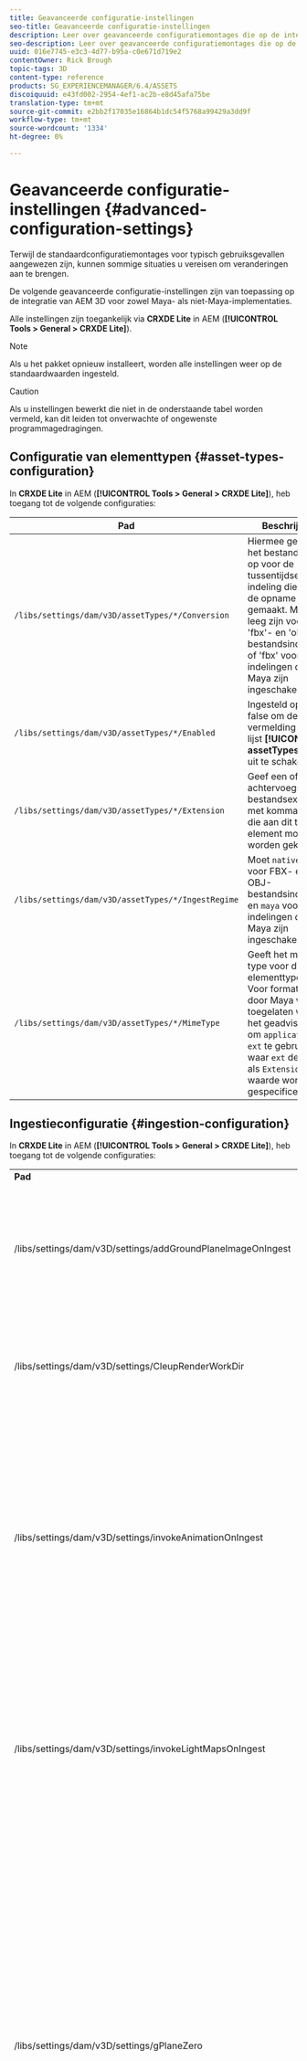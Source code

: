 ```yaml
---
title: Geavanceerde configuratie-instellingen
seo-title: Geavanceerde configuratie-instellingen
description: Leer over geavanceerde configuratiemontages die op de integratie van AEM 3D voor zowel Maya als niet-Maya plaatsingen van toepassing zijn.
seo-description: Leer over geavanceerde configuratiemontages die op de integratie van AEM 3D voor zowel Maya als niet-Maya plaatsingen van toepassing zijn.
uuid: 016e7745-e3c3-4d77-b95a-c0e671d719e2
contentOwner: Rick Brough
topic-tags: 3D
content-type: reference
products: SG_EXPERIENCEMANAGER/6.4/ASSETS
discoiquuid: e43fd002-2954-4ef1-ac2b-e8d45afa75be
translation-type: tm+mt
source-git-commit: e2bb2f17035e16864b1dc54f5768a99429a3dd9f
workflow-type: tm+mt
source-wordcount: '1334'
ht-degree: 0%

---
```



# Geavanceerde configuratie-instellingen {#advanced-configuration-settings}

Terwijl de standaardconfiguratiemontages voor typisch gebruiksgevallen aangewezen zijn, kunnen sommige situaties u vereisen om veranderingen aan te brengen.

De volgende geavanceerde configuratie-instellingen zijn van toepassing op de integratie van AEM 3D voor zowel Maya- als niet-Maya-implementaties.

Alle instellingen zijn toegankelijk via **CRXDE Lite** in AEM (**[!UICONTROL Tools > General > CRXDE Lite]**).

>[!NOTE]
>
>Als u het pakket opnieuw installeert, worden alle instellingen weer op de standaardwaarden ingesteld.

>[!CAUTION]
>
>Als u instellingen bewerkt die niet in de onderstaande tabel worden vermeld, kan dit leiden tot onverwachte of ongewenste programmagedragingen.

## Configuratie van elementtypen {#asset-types-configuration}

In **CRXDE Lite** in AEM (**[!UICONTROL Tools > General > CRXDE Lite]**), heb toegang tot de volgende configuraties:

| Pad | Beschrijving |
|---|---|
| `/libs/settings/dam/v3D/assetTypes/*/Conversion` | Hiermee geeft u het bestandstype op voor de tussentijdse 3D-indeling die tijdens de opname wordt gemaakt. Moet leeg zijn voor &#39;fbx&#39;- en &#39;obj&#39;-bestandsindelingen of &#39;fbx&#39; voor indelingen die door Maya zijn ingeschakeld. |
| `/libs/settings/dam/v3D/assetTypes/*/Enabled` | Ingesteld op true of false om deze vermelding in de lijst **[!UICONTROL assetTypes]** in of uit te schakelen. |
| `/libs/settings/dam/v3D/assetTypes/*/Extension` | Geef een of meer achtervoegsels of bestandsextensies met komma&#39;s op die aan dit type element moeten worden gekoppeld. |
| `/libs/settings/dam/v3D/assetTypes/*/IngestRegime` | Moet `native` zijn voor FBX- en OBJ-bestandsindelingen en `maya` voor indelingen die door Maya zijn ingeschakeld. |
| `/libs/settings/dam/v3D/assetTypes/*/MimeType` | Geeft het mime-type voor dit elementtype aan. Voor formaten die door Maya worden toegelaten wordt het geadviseerd om `application/x-ext` te gebruiken, waar `ext` de koord als `Extension` waarde wordt gespecificeerd. |

## Ingestieconfiguratie {#ingestion-configuration}

In **CRXDE Lite** in AEM (**[!UICONTROL Tools > General > CRXDE Lite]**), heb toegang tot de volgende configuraties:

<table> 
 <tbody> 
  <tr> 
   <td><strong>Pad</strong></td> 
   <td><strong>Beschrijving</strong></td> 
  </tr> 
  <tr> 
   <td>/libs/settings/dam/v3D/settings/addGroundPlaneImageOnIngest</td> 
   <td>Hiermee wordt het genereren van een omgevingsslagschaduw ingeschakeld bij weergave of rendering met een IBL-werkgebied. Is van toepassing op Voorvertoning en Rendering met RapidRefine</td> 
  </tr> 
  <tr> 
   <td><p>/libs/settings/dam/v3D/settings/CleupRenderWorkDir</p> </td> 
   <td>Stel in op <strong>false</strong> om tijdelijke bestanden na conversie en rendering in de map MayaWork te behouden. Dit kan handig zijn bij het opsporen van fouten in Maya-conversie en -rendering.</td> 
  </tr> 
  <tr> 
   <td>/libs/settings/dam/v3D/settings/invokeAnimationOnIngest</td> 
   <td><p>Wanneer toegelaten, is ImageMagick geïnstalleerd op de server en magickPath wordt gevormd. Met Snel verfijnen maakt u een eenvoudige animatie voor 3D-objecten die als miniatuur worden gebruikt in de Kaartweergave en andere weergaven.</p> <p>Het maken van animaties verbruikt aanzienlijke CPU-bronnen tijdens het innameproces.</p> </td> 
  </tr> 
  <tr> 
   <td>/libs/settings/dam/v3D/settings/invokeLightMapsOnIngest</td> 
   <td>Hiermee kunt u bij inname automatisch lichte kaarten maken. Stel in op <strong>false</strong> om het automatisch maken van een lichtkaart uit te schakelen. dit kan het CPU-verbruik aanzienlijk verlagen ten koste van een lagere kwaliteit voor voorvertonen en renderen met Rapid Refine. Heeft geen invloed op de rendering met Maya.</td> 
  </tr> 
  <tr> 
   <td>/libs/settings/dam/v3D/settings/gPlaneZero</td> 
   <td><p>Wanneer ingesteld op <strong>true</strong> (standaardwaarde), worden objecten indien nodig verticaal verplaatst om ervoor te zorgen dat alle delen van het object zich boven het grondvlak bevinden (y=0).</p> <p>Wanneer deze waarde wordt ingesteld op <strong>false</strong> (standaardwaarde), worden objecten niet verplaatst en kunnen ze gedeeltelijk worden verborgen door het grondvlak van een werkgebied. (Alleen van toepassing op voorvertoning en rendering met Rapid Refine.) Het heeft echter geen invloed op de rendering met Maya. Wanneer ingesteld op <strong>true</strong>, kan de verticale positie van objecten in Maya anders zijn dan in de voorvertoning of bij rendering met Rapid Refine.</p> </td> 
  </tr> 
  <tr> 
   <td>/libs/settings/dam/v3D/Paths/magickPath</td> 
   <td>Het pad en de naam naar het ImageMagick-hulpprogramma voor conversie. Een absoluut pad is vereist als het maken van miniaturen met animatie is ingeschakeld.</td> 
  </tr> 
  <tr> 
   <td>/libs/settings/dam/v3D/settings/MaxCpuPercentage</td> 
   <td><p>Hiermee geeft u op hoeveel CPU's maximaal worden gebruikt voor innameverwerking van 3D-elementen.</p> <p>Hogere waarden versnellen de inname, maar kunnen ertoe leiden dat AEM over het geheel genomen minder reageren. Deze instelling is bij benadering. Dat wil zeggen dat de nauwkeurigheid toeneemt met het aantal beschikbare CPU-cores.</p> </td> 
  </tr> 
 </tbody> 
</table>

## Cloud Services configuratie-instellingen {#cloud-services-configuration-settings}

Waarden voor de volgende instellingen worden opgegeven door uw Adobe-accountmanager, -expert of -supportmedewerker.

| **Pad** | **Beschrijving** |
|---|---|
| `/libs/settings/dam/v3D/services/aws/accountId` | De account-id van de Adobe AWS-account. |
| `/libs/settings/dam/v3D/services/aws/bucketName` | de naam van het S3-overdrachtssegment; normaal `aem3d`. |
| `/libs/settings/dam/v3D/services/aws/customerId` | De unieke id die door Adobe aan uw organisatie wordt toegewezen. Wordt gebruikt als gebruikers-id voor AWS Cognito. |
| `/libs/settings/dam/v3D/services/aws/encryptedPassword` | Het wachtwoord dat aan deze customerId is gekoppeld. Wordt gebruikt als wachtwoord voor AWS-codering. |
| `/libs/settings/dam/v3D/services/aws/region` | Het AWS-gebied waar de cloudservices worden geïmplementeerd. |
| `/libs/settings/dam/v3D/services/aws/userPoolId` | De toepasselijke AWS Cognito-gebruikersnaam. |
| `/libs/settings/dam/v3D/services/dncr/clientId` | De AWS Cognito client-id voor de Dncr-conversieservice. |

## Algemene verwerkingsinstellingen {#common-processing-settings}

In **CRXDE Lite** in AEM (**[!UICONTROL Tools > General > CRXDE Lite]**), heb toegang tot de volgende configuraties:

| **Pad** | **Beschrijving** |
|---|---|
| `/libs/settings/dam/v3D/Paths/mayaWorkPath` | De naam en locatie van de werkmap voor Maya-conversie en -rendering. De map wordt automatisch gemaakt als deze niet bestaat. |
| `/libs/settings/dam/v3D/Paths/maxWorkPath` | Naam en locatie van de werkmap voor maximale 3ds-conversie. De map wordt automatisch gemaakt als deze niet bestaat. |
| `/libs/settings/dam/v3D/settings/debugNative` | Stel in op **[!UICONTROL true]** om het maken van foutopsporingsgegevens tijdens de conversie en rendering van indelingen met de RapidRefine-renderer mogelijk te maken. |

## Rendererconfiguratie {#renderer-configuration}

In **CRXDE Lite** in AEM (**[!UICONTROL Tools > General > CRXDE Lite]**), heb toegang tot de volgende configuraties:

| **Pad** | **Beschrijving** |
|---|---|
| `/libs/settings/dam/v3D/settings/dynamicIBL` | Wanneer ingesteld op **[!UICONTROL true]** en vooraf gegenereerde lichtmaps niet beschikbaar zijn (dat wil zeggen invokeLightMapsOnIngest=false), maakt de renderer Rapid Refine lichtmaps tijdens rendering om de renderkwaliteit te verbeteren. Deze instelling kan de rendertijd aanzienlijk verhogen. Door de instelling op **[!UICONTROL false]** wordt het CPU-gebruik in dergelijke situaties tot een minimum beperkt, maar kan de renderkwaliteit afnemen. |
| `/libs/settings/dam/v3D/renderers/*/Enabled` | Stel in op **[!UICONTROL true]** of **[!UICONTROL false]** om respectievelijk een renderer in of uit te schakelen. |
| `/libs/settings/dam/v3D/renderers/*/Display` | Hiermee kunt u de tekenreeks wijzigen die wordt weergegeven voor een ingeschakelde renderer in de rendererkiezer in het deelvenster Rendering. |
| `/libs/settings/dam/v3D/renderers/*/MaxCpuPercentage` | Hiermee geeft u op hoeveel CPU&#39;s maximaal worden gebruikt voor het renderen van 3D-scènes. Hogere waarden versnellen de rendering, maar kunnen ertoe leiden dat AEM over het algemeen minder responsief worden. Deze instelling is bij benadering. Dat wil zeggen dat de nauwkeurigheid toeneemt met het aantal beschikbare CPU-cores. |

## Instellingen voor voorvertoning van 3D-element {#d-asset-preview-settings}

In **CRXDE Lite** in AEM (**[!UICONTROL Tools > General > CRXDE Lite]**), heb toegang tot de volgende configuraties:

| Pad | Beschrijving |
|---|---|
| `/libs/settings/dam/v3D/WebGLSites/autoSpin` | Stel in op **[!UICONTROL true]** of **[!UICONTROL false]** om automatisch centrifugeren (automatische camera-omdraaiing) bij het laden van de pagina in of uit te schakelen. |
| `/libs/settings/dam/v3D/WebGLSites/autoSpinAfterReset` | Stel in op **[!UICONTROL true]** om automatisch centrifugeren opnieuw te starten nadat **[!UICONTROL Reset]** is ingedrukt. Wordt genegeerd wanneer automatisch draaien is uitgeschakeld. |
| `/libs/settings/dam/v3D/WebGLSites/autoSpinSpeed` | Hiermee geeft u de snelheid (omwentelingen per minuut) en de richting van de automatische centrifuge op, met negatieve waarden voor rotatie van rechts naar links en positieve waarden voor rotatie van links naar rechts. |
| `/libs/settings/dam/v3D/WebGL/continueRotate` | Stel in op **[!UICONTROL false]** om het vervolg uit te schakelen met de geleidelijke vervaging van de viewerreacties op aanraak- en muisbewegingen. |
| `/libs/settings/dam/v3D/WebGL/curtainColor` | Hiermee geeft u de kleur op van het gordijn voor laden dat optioneel de viewport van de voorvertoning van het 3D-element tijdens het laden en initialiseren kan bedekken. R,G,B-waarde, met elke kleurcomponent in het bereik 0 tot en met 255. |
| `/libs/settings/dam/v3D/WebGL/fadeCurtains` | Wanneer ingesteld op **[!UICONTROL true]**, vervaagt het gordijn geleidelijk tijdens de laatste onderdelen van de viewerinitialisatie. Wanneer ingesteld op **[!UICONTROL false]**, blijft het gordijn dekkend totdat het laden en initialiseren is voltooid. |
| `/libs/settings/dam/v3D/WebGL/showCurtains` | Stel in op **[!UICONTROL true]** of **[!UICONTROL false]** om het taakgordijn voor voorvertoning van 3D-elementen in of uit te schakelen. |
| `/libs/settings/dam/v3D/WebGL/spinHeight` | Wanneer automatisch draaien is ingeschakeld en actief, wordt de verticale positie van de camera automatisch aangepast ten opzichte van de hoogte van het 3D-object. Wanneer deze is ingesteld op 0,5, wordt de camera verticaal op een hoogte van 1/2 van het object geplaatst. Dit betekent dat de horizon verticaal in de viewport moet worden gecentreerd. Bij hogere waarden kijkt de camera omlaag naar het object en wordt de hoogte van de gerenderde horizon verhoogd. Bij lagere waarden kijkt de camera omhoog naar het object en verlaagt de horizon. |

## Instellingen voor 3D-sitecomponenten {#d-sites-component-settings}

In **CRXDE Lite** in AEM (**[!UICONTROL Tools > General > CRXDE Lite]**), heb toegang tot de volgende configuraties:

| Pad | Beschrijving |
|---|---|
| `/libs/settings/dam/v3D/WebGLSites/autoSpinAfterReset` | Stel in op **[!UICONTROL true]** om automatisch centrifugeren (automatische camera-omdraaiing) opnieuw te activeren nadat u op de thuiscomputer hebt gedrukt. Wordt genegeerd wanneer automatisch draaien is uitgeschakeld. |
| `/libs/settings/dam/v3D/WebGLSites/continueRotate` | Stel in op **[!UICONTROL false]** om het vervolg uit te schakelen met de geleidelijke vervaging van de viewerreacties op aanraak- en muisbewegingen. |
| `/libs/settings/dam/v3D/WebGLSites/curtainColor` | Hiermee geeft u de kleur op van het gordijn voor laden dat optioneel de viewport van de component 3D-sites tijdens het laden kan bedekken. R,G,B-waarde, met elke kleurcomponent in het bereik 0 tot en met 255. |
| `/libs/settings/dam/v3D/WebGLSites/fadeCurtains` | Wanneer ingesteld op **[!UICONTROL true]**, zal het ladingsgordijn geleidelijk verdwijnen tijdens de laatste delen van lading en initialisering. Wanneer ingesteld op **[!UICONTROL false]**, blijft het gordijn dekkend totdat het laden en initialiseren is voltooid. |
| `/libs/settings/dam/v3D/WebGLSites/showCurtains` | Stel in op **[!UICONTROL true]** of **[!UICONTROL false]** om het laadgordijn voor de component 3D-sites in of uit te schakelen. |
| `/libs/settings/dam/v3D/WebGLSites/spinHeight` | Wanneer automatisch draaien is ingeschakeld en actief, wordt de verticale positie van de camera automatisch aangepast ten opzichte van de hoogte van het 3D-object. Wanneer deze is ingesteld op 0,5, wordt de camera verticaal op een hoogte van 1/2 van het object geplaatst. Dit betekent dat de horizon verticaal in de viewport moet worden gecentreerd. Bij hogere waarden kijkt de camera omlaag naar het object en wordt de hoogte van de gerenderde horizon verhoogd. Bij lagere waarden kijkt de camera omhoog naar het object en verlaagt de horizon. |

